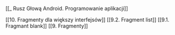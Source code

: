 [[_ Rusz Głową Android. Programowanie aplikacji]]

[[10. Fragmenty dla większy interfejsów]]
[[9.2. Fragment list]]
[[9.1. Fragmant blank]]
[[9. Fragmenty]]















